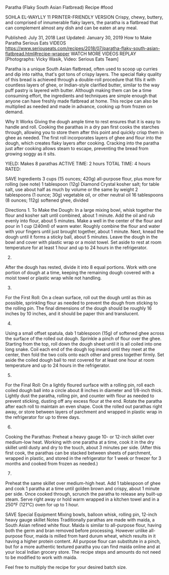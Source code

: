 Paratha (Flaky South Asian Flatbread) Recipe
#food 

SOHLA EL-WAYLLY
11     PRINTER-FRIENDLY VERSION
Crispy, chewy, buttery, and comprised of innumerable flaky layers, the paratha is a flatbread that can complement almost any dish and can be eaten at any meal.

Published: July 31, 2018 Last Updated: January 30, 2019
How to Make Paratha
Serious Eats
VIDEOS
   https://www.seriouseats.com/recipes/2018/07/paratha-flaky-south-asian-flatbread.html#recipe-wrapper
WATCH MORE VIDEOS
REPLAY
[Photographs: Vicky Wasik, Video: Serious Eats Team]

Paratha is a unique South Asian flatbread, often used to scoop up curries and dip into raitha, that's got tons of crispy layers. The special flaky quality of this bread is achieved through a double-roll procedure that fills it with countless layers of ghee, or Indian-style clarified butter, similar to the way puff pastry is layered with butter. Although making them can be a time consuming effort, the ingredients and techniques are simple enough that anyone can have freshly made flatbread at home. This recipe can also be multiplied as needed and made in advance, cooking up from frozen on demand.

Why It Works
Giving the dough ample time to rest ensures that it is easy to handle and roll.
Cooking the parathas in a dry pan first cooks the starches through, allowing you to store them after this point and quickly crisp them in ghee as needed.
The first roll incorporates layers of ghee and flour into the dough, which creates flaky layers after cooking.
Cracking into the paratha just after cooking allows steam to escape, preventing the bread from growing soggy as it sits.

YIELD:
Makes 8 parathas
ACTIVE TIME:
2 hours
TOTAL TIME:
4 hours
RATED:
    
 SAVE
Ingredients
3 cups (15 ounces; 420g) all-purpose flour, plus more for rolling (see note)
1 tablespoon (12g) Diamond Crystal kosher salt; for table salt, use about half as much by volume or the same by weight
2 tablespoons (1 ounce; 30g) vegetable oil, or other neutral oil
16 tablespoons (8 ounces; 112g) softened ghee, divided

Directions
1.
To Make the Dough: In a large mixing bowl, whisk together the flour and kosher salt until combined, about 1 minute. Add the oil and rub evenly into flour, about 5 minutes. Make a well in the center of the flour and pour in 1 cup (240ml) of warm water. Roughly combine the flour and water with your fingers until just brought together, about 1 minute. Next, knead the dough until it forms a sticky ball, about 5 minutes. Leave the dough in the bowl and cover with plastic wrap or a moist towel. Set aside to rest at room temperature for at least 1 hour and up to 24 hours in the refrigerator.

2.
After the dough has rested, divide it into 8 equal portions. Work with one portion of dough at a time, keeping the remaining dough covered with a moist towel or plastic wrap while not handling.

3.
For the First Roll: On a clean surface, roll out the dough until as thin as possible, sprinkling flour as needed to prevent the dough from sticking to the rolling pin. The final dimensions of the dough should be roughly 16 inches by 10 inches, and it should be paper thin and translucent.

4.
Using a small offset spatula, dab 1 tablespoon (15g) of softened ghee across the surface of the rolled out dough. Sprinkle a pinch of flour over the ghee. Starting from the top, roll down the dough sheet until it is all coiled into one long snake. Coil each end of the dough log inward until they meet at the center, then fold the two coils onto each other and press together firmly. Set aside the coiled dough ball to rest covered for at least one hour at room temperature and up to 24 hours in the refrigerator.

5.
For the Final Roll: On a lightly floured surface with a rolling pin, roll each coiled dough ball into a circle about 8 inches in diameter and 1/8-inch thick. Lightly dust the paratha, rolling pin, and counter with flour as needed to prevent sticking, dusting off any excess flour at the end. Rotate the paratha after each roll to maintain an even shape. Cook the rolled out parathas right away, or store between layers of parchment and wrapped in plastic wrap in the refrigerator for up to three days.

6.
Cooking the Parathas: Preheat a heavy gauge 10- or 12-inch skillet over medium-low heat. Working with one paratha at a time, cook it in the dry skillet until dusty and dry to the touch, about 3 minutes per side. (After this first cook, the parathas can be stacked between sheets of parchment, wrapped in plastic, and stored in the refrigerator for 1 week or freezer for 3 months and cooked from frozen as needed.)

7.
Preheat the same skillet over medium-high heat. Add 1 tablespoon of ghee and cook 1 paratha at a time until golden brown and crispy, about 1 minute per side. Once cooked through, scrunch the paratha to release any built-up steam. Serve right away or hold warm wrapped in a kitchen towel and in a 250°F (121°C) oven for up to 1 hour.

 SAVE
Special Equipment
Mixing bowls, balloon whisk, rolling pin, 12-inch heavy gauge skillet
Notes
Traditionally parathas are made with maida, a South Asian refined white flour. Maida is similar to all-purpose flour, having both the germ and bran removed before processing. However unlike all-purpose flour, maida is milled from hard durum wheat, which results in it having a higher protein content. All purpose flour can substitute in a pinch, but for a more authentic textured paratha you can find maida online and at your local Indian grocery store. The recipe steps and amounts do not need to be modified to work with maida.

Feel free to multiply the recipe for your desired batch size.